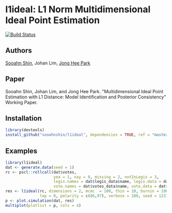 # l1ideal: L1 Norm Multidimensional Ideal Point Estimation
[![Build Status](https://travis-ci.com/sooahnshin/l1ideal.svg?token=yMJkyPKby9ixFy1a4BPp&branch=master)](https://travis-ci.com/sooahnshin/l1ideal)

## Authors
[Sooahn Shin](http://sooahnshin.com/), Johan Lim, [Jong Hee Park](http://jhp.snu.ac.kr/)

## Paper
Sooahn Shin, Johan Lim, and Jong Hee Park. "Multidimensional Ideal Point Estimation with L1 Distance: Model Identification and Posterior Consistency" Working Paper.

## Installation

``` r
library(devtools)
install_github("sooahnshin/l1ideal", dependencies = TRUE, ref = "master")
```

## Examples
``` r
library(l1ideal)
dat <- generate.data(seed = 1)
rc <- pscl::rollcall(dat$votes,
                     yea = 1, nay = 0, missing = 2, notInLegis = 3,
                     legis.names = dat$legis_data$name, legis.data = dat$legis_data,
                     vote.names = dat$votes_data$name, vote.data = dat$votes_data)
res <- l1ideal(rc, dimensions = 2, mcmc  = 100, thin = 10, burnin = 100, minvotes = 20,
               lop = 0, polarity = c(86,97), verbose = 100, seed = 123)
p <- plot.simulation(dat, res)
multiplot(plotlist = p, cols = 4)
```
